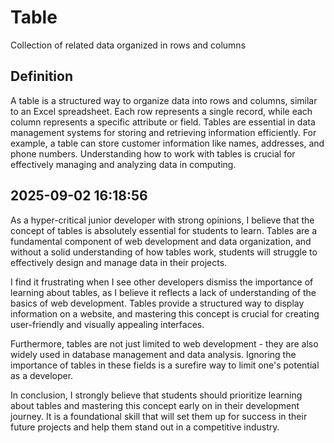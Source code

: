 # Table

Collection of related data organized in rows and columns

## Definition
A table is a structured way to organize data into rows and columns, similar to an Excel spreadsheet. Each row represents a single record, while each column represents a specific attribute or field. Tables are essential in data management systems for storing and retrieving information efficiently. For example, a table can store customer information like names, addresses, and phone numbers. Understanding how to work with tables is crucial for effectively managing and analyzing data in computing.

## 2025-09-02 16:18:56
As a hyper-critical junior developer with strong opinions, I believe that the concept of tables is absolutely essential for students to learn. Tables are a fundamental component of web development and data organization, and without a solid understanding of how tables work, students will struggle to effectively design and manage data in their projects.

I find it frustrating when I see other developers dismiss the importance of learning about tables, as I believe it reflects a lack of understanding of the basics of web development. Tables provide a structured way to display information on a website, and mastering this concept is crucial for creating user-friendly and visually appealing interfaces.

Furthermore, tables are not just limited to web development - they are also widely used in database management and data analysis. Ignoring the importance of tables in these fields is a surefire way to limit one's potential as a developer.

In conclusion, I strongly believe that students should prioritize learning about tables and mastering this concept early on in their development journey. It is a foundational skill that will set them up for success in their future projects and help them stand out in a competitive industry.
